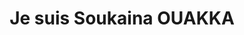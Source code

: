 ---
title : "Je suis Soukaina OUAKKA"
# full screen navigation
first_name : "SOUKAINA"
last_name : "OUAKKA"
bg_image : "images/backgrounds/pexels-chris-molloy-1308940.jpg"
# animated text loop
occupations:
- "Responsable Formation"
- "Responsable Recrutement"
- "Responsable Ressources Humaines"

# slider background image loop
slider_images:
- "images/slider/zebiiiiii.jpg"
- "images/slider/john-schnobrich-FlPc9_VocJ4-unsplash.jpg"
- "images/slider/lycs-architecture-U2BI3GMnSSE-unsplash.jpg"

# button
button:
  enable : true
  label : "RECRUTEZ MOI"
  link : "#contact"


# custom style
custom_class: "" 
custom_attributes: "" 
custom_css: ""

---